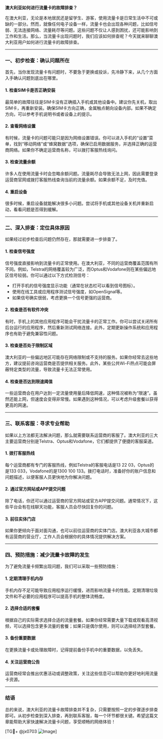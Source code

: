 **澳大利亚如何进行流量卡的故障排查？**

在澳大利亚，无论是本地居民还是留学生、游客，使用流量卡是日常生活中不可或缺的一部分。然而，就像任何电子设备一样，流量卡也会出现各种问题，比如信号弱、无法连接网络、流量耗尽等问题。这些问题不仅让人感到困扰，还可能影响到工作和生活。那么，当流量卡出现问题时，我们应该如何排查呢？今天就来聊聊澳大利亚用户如何进行流量卡的故障排查。

---

### **一、初步检查：确认问题所在**
首先，当你发现流量卡有问题时，不要急于更换或投诉，先冷静下来，从几个方面入手确认问题到底出在哪里。

#### 1. **检查SIM卡是否正确安装**
最简单的故障往往是SIM卡没有正确插入手机或其他设备中。建议你先关机，取出SIM卡，再重新安装。确保SIM卡方向正确，金属触点朝向设备内部。如果不确定方向，可以参考手机说明书或者设备上的提示。

#### 2. **查看网络设置**
有时候，流量卡的问题可能只是因为网络设置错误。你可以进入手机的“设置”菜单，找到“移动网络”或“蜂窝数据”选项，确保已启用数据服务，并选择正确的运营商网络。如果你不确定运营商名称，可以拨打客服热线询问。

#### 3. **检查流量余额**
许多人在使用流量卡时会忽略余额问题。流量耗尽会导致无法上网，因此需要登录运营商官网或拨打客服热线查询当前的流量余额。如果余额不足，及时充值。

#### 4. **重启设备**
很多时候，重启设备就能解决很多小问题。尝试将手机或其他设备关机并重新启动，看看问题是否得到缓解。

---

### **二、深入排查：定位具体原因**
如果经过初步检查后问题仍然存在，那就需要进一步排查了。

#### 1. **检查信号强度**
信号强度直接影响到流量卡的正常使用。在澳大利亚，不同的运营商覆盖范围有所不同。例如，Telstra的网络覆盖较为广泛，而Optus和Vodafone则在某些偏远地区信号较弱。你可以通过以下方式检测信号：

- 打开手机的信号强度显示功能（通常在状态栏可以看到信号图标）。
- 使用在线工具或应用程序测试信号强度，如OpenSignal等。
- 如果信号确实很弱，考虑更换一个信号更强的运营商。

#### 2. **检查是否有软件冲突**
有时，手机上的其他应用程序可能会干扰流量卡的正常工作。你可以尝试关闭所有后台运行的应用程序，然后重新测试网络连接。此外，定期更新操作系统和应用程序也有助于避免兼容性问题。

#### 3. **检查是否处于限制区域**
澳大利亚的一些偏远地区可能存在网络限制或不支持的服务。如果你经常去这些地方，建议提前咨询运营商是否提供相关服务。此外，某些公共Wi-Fi热点可能会屏蔽特定类型的流量，导致流量卡无法正常使用。

#### 4. **检查是否达到限速阈值**
一些运营商会在用户达到一定流量使用量后降低网速，这种情况被称为“限速”。虽然还能上网，但速度会变得非常慢。如果遇到这种情况，可以考虑升级套餐以获得更高的网速。

---

### **三、联系客服：寻求专业帮助**
如果以上方法都无法解决问题，那么就需要联系运营商的客服了。澳大利亚的三大主要运营商分别是Telstra、Optus和Vodafone，它们都提供了便捷的客服渠道。

#### 1. **拨打客服热线**
每个运营商都有专门的客服热线，例如Telstra的客服电话是13 22 03，Optus的是133 033，Vodafone的是1300 100 133。拨打电话时，准备好你的账户信息和问题描述，以便客服人员更快地为你解决问题。

#### 2. **通过官方网站或APP提交问题**
除了电话，你还可以通过运营商的官方网站或官方APP提交问题。通常情况下，这些平台会有在线聊天功能，客服人员会尽快回复你的问题。

#### 3. **前往实体门店**
如果你更倾向于面对面沟通，也可以前往运营商的实体门店。澳大利亚各大城市都有运营商的营业厅，工作人员会根据你的具体情况提供解决方案。

---

### **四、预防措施：减少流量卡故障的发生**
为了避免流量卡频繁出现问题，我们可以采取一些预防措施：

#### 1. **定期清理手机内存**
手机内存不足可能导致应用程序运行缓慢，进而影响流量卡的性能。定期清理垃圾文件和不必要的应用程序可以提高手机的整体流畅度。

#### 2. **选择合适的套餐**
根据自己的实际需求选择合适的流量套餐。如果你经常需要大量下载或观看高清视频，可以选择包含更多流量的套餐；如果只是偶尔使用，则可以选择经济型套餐。

#### 3. **备份重要数据**
在更换流量卡或处理故障时，记得提前备份手机中的重要数据，以免丢失。

#### 4. **关注运营商公告**
运营商经常会推出优惠活动或调整政策，关注这些信息可以帮助你更好地利用流量卡资源。

---

### **结语**
总的来说，澳大利亚的流量卡故障排查并不复杂，只需要按照一定的步骤逐步排查即可。从初步检查到深入排查，再到联系客服，每一个环节都很关键。希望这篇文章能帮助大家快速解决流量卡问题，享受顺畅的网络体验！

[TG💪+ @jx0703 ![Image](https://github.com/user-attachments/assets/dbca1d08-cadb-493c-b0ec-ad6f7a83f270)]